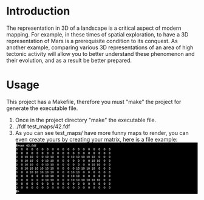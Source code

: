 # Introduction

The representation in 3D of a landscape is a critical aspect of modern mapping. For
example, in these times of spatial exploration, to have a 3D representation of Mars is a
prerequisite condition to its conquest. As another example, comparing various 3D representations
of an area of high tectonic activity will allow you to better understand these
phenomenon and their evolution, and as a result be better prepared.

# Usage

This project has a Makefile, therefore you must "make" the project for generate the executable file.

1. Once in the project directory "make" the executable file.
2. ./fdf test_maps/42.fdf
3. As you can see test_maps/ have more funny maps to render, you can even create yours by creating your matrix, here is a file example: 
![alt text](https://github.com/CarlosFlo123/fdf/blob/master/42_example.png)


